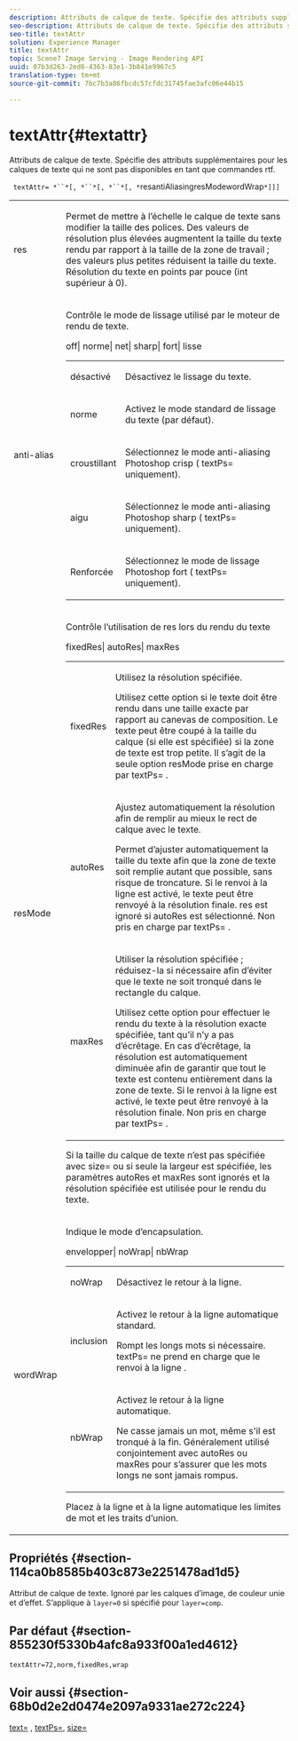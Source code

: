 ```yaml
---
description: Attributs de calque de texte. Spécifie des attributs supplémentaires pour les calques de texte qui ne sont pas disponibles en tant que commandes rtf.
seo-description: Attributs de calque de texte. Spécifie des attributs supplémentaires pour les calques de texte qui ne sont pas disponibles en tant que commandes rtf.
seo-title: textAttr
solution: Experience Manager
title: textAttr
topic: Scene7 Image Serving - Image Rendering API
uuid: 07b3d263-2ed6-4363-83e1-3b841e9967c5
translation-type: tm+mt
source-git-commit: 7bc7b3a86fbcdc57cfdc31745fae3afc06e44b15

---
```



# textAttr{#textattr}

Attributs de calque de texte. Spécifie des attributs supplémentaires pour les calques de texte qui ne sont pas disponibles en tant que commandes rtf.

` textAttr= *``*[, *``*[, *``*[, *`resantiAliasingresModewordWrap`*]]]`

<table id="simpletable_0072BF7DF52B4959A14EDEF60A6EBDEE"> 
 <tr class="strow"> 
  <td class="stentry"> <p> <span class="codeph"> <span class="varname"> res </span></span> </p> </td> 
  <td class="stentry"> <p>Permet de mettre à l’échelle le calque de texte sans modifier la taille des polices. Des valeurs de résolution plus élevées augmentent la taille du texte rendu par rapport à la taille de la zone de travail ; des valeurs plus petites réduisent la taille du texte. Résolution du texte en points par pouce (int supérieur à 0). </p> </td> 
 </tr> 
 <tr class="strow"> 
  <td class="stentry"> <p> <span class="codeph"> <span class="varname"> anti-alias </span></span> </p> </td> 
  <td class="stentry"> <p>Contrôle le mode de lissage utilisé par le moteur de rendu de texte. </p> <p> <span class="codeph"> off| norme| net| sharp| fort| lisse </span> </p> <p> 
    <table id="simpletable_AE2331118FCA4BC7877233E287CED6A4"> 
     <tr class="strow"> 
      <td class="stentry"> <p> <span class="codeph"> désactivé </span> </p> </td> 
      <td class="stentry"> <p>Désactivez le lissage du texte. </p> </td> 
     </tr> 
     <tr class="strow"> 
      <td class="stentry"> <p> <span class="codeph"> norme </span> </p> </td> 
      <td class="stentry"> <p>Activez le mode standard de lissage du texte (par défaut). </p> </td> 
     </tr> 
     <tr class="strow"> 
      <td class="stentry"> <p> <span class="codeph"> croustillant </span> </p> </td> 
      <td class="stentry"> <p>Sélectionnez le mode anti-aliasing Photoshop <span class="codeph"> crisp </span> ( <span class="codeph"> textPs= </span> uniquement). </p> </td> 
     </tr> 
     <tr class="strow"> 
      <td class="stentry"> <p> <span class="codeph"> aigu </span> </p> </td> 
      <td class="stentry"> <p>Sélectionnez le mode anti-aliasing Photoshop <span class="codeph"> sharp </span> ( <span class="codeph"> textPs= </span> uniquement). </p> </td> 
     </tr> 
     <tr class="strow"> 
      <td class="stentry"> <p> <span class="codeph"> Renforcée </span> </p> </td> 
      <td class="stentry"> <p>Sélectionnez le mode de lissage Photoshop <span class="codeph"> fort </span> ( <span class="codeph"> textPs= </span> uniquement). </p> </td> 
     </tr> 
    </table> </p> </td> 
 </tr> 
 <tr class="strow"> 
  <td class="stentry"> <p> <span class="codeph"> <span class="varname"> resMode </span> </span> </p> </td> 
  <td class="stentry"> <p>Contrôle l’utilisation de res lors du rendu du texte </p> <p> <span class="codeph"> fixedRes| autoRes| maxRes </span> </p> <p> 
    <table id="simpletable_2CFC06DB37154C7C92614FDF7A818DB5"> 
     <tr class="strow"> 
      <td class="stentry"> <p> <span class="codeph"> fixedRes </span> </p> </td> 
      <td class="stentry"> <p>Utilisez la résolution spécifiée. </p> <p>Utilisez cette option si le texte doit être rendu dans une taille exacte par rapport au canevas de composition. Le texte peut être coupé à la taille du calque (si elle est spécifiée) si la zone de texte est trop petite. Il s’agit de la seule <span class="varname"> option resMode </span> prise en charge par <span class="codeph"> textPs= </span>. </p> </td> 
     </tr> 
     <tr class="strow"> 
      <td class="stentry"> <p> <span class="codeph"> autoRes </span> </p> </td> 
      <td class="stentry"> <p>Ajustez automatiquement la résolution afin de remplir au mieux le rect de calque avec le texte. </p> <p>Permet d’ajuster automatiquement la taille du texte afin que la zone de texte soit remplie autant que possible, sans risque de troncature. Si le renvoi à la ligne est activé, le texte peut être renvoyé à la résolution finale. <span class="varname"> res </span> est ignoré si <span class="codeph"> autoRes </span> est sélectionné. Non pris en charge par <span class="codeph"> textPs= </span>. </p> </td> 
     </tr> 
     <tr class="strow"> 
      <td class="stentry"> <p> <span class="codeph"> maxRes </span> </p> </td> 
      <td class="stentry"> <p>Utiliser la résolution spécifiée ; réduisez-la si nécessaire afin d’éviter que le texte ne soit tronqué dans le rectangle du calque. </p> <p>Utilisez cette option pour effectuer le rendu du texte à la résolution exacte spécifiée, tant qu’il n’y a pas d’écrêtage. En cas d’écrêtage, la résolution est automatiquement diminuée afin de garantir que tout le texte est contenu entièrement dans la zone de texte. Si le renvoi à la ligne est activé, le texte peut être renvoyé à la résolution finale. Non pris en charge par <span class="codeph"> textPs= </span>. </p> </td> 
     </tr> 
    </table> </p> <p>Si la taille du calque de texte n’est pas spécifiée avec size= ou si seule la largeur est spécifiée, les paramètres autoRes et maxRes sont ignorés et la résolution spécifiée est utilisée pour le rendu du texte. </p> </td> 
 </tr> 
 <tr class="strow"> 
  <td class="stentry"> <p> <span class="codeph"> <span class="varname"> wordWrap </span></span> </p> </td> 
  <td class="stentry"> <p>Indique le mode d’encapsulation. </p> <p> <span class="codeph"> envelopper| noWrap| nbWrap </span> </p> <p> 
    <table id="simpletable_FF2510E029EC41E29BC30D9FC2923EA3"> 
     <tr class="strow"> 
      <td class="stentry"> <p> <span class="codeph"> noWrap </span> </p> </td> 
      <td class="stentry"> <p>Désactivez le retour à la ligne. </p> </td> 
     </tr> 
     <tr class="strow"> 
      <td class="stentry"> <p> <span class="codeph"> inclusion </span> </p> </td> 
      <td class="stentry"> <p>Activez le retour à la ligne automatique standard. </p> <p>Rompt les longs mots si nécessaire. <span class="codeph"> textPs= </span> ne prend en charge que le <span class="codeph"> renvoi à la ligne </span>. </p> </td> 
     </tr> 
     <tr class="strow"> 
      <td class="stentry"> <p> <span class="codeph"> nbWrap </span> </p> </td> 
      <td class="stentry"> <p>Activez le retour à la ligne automatique. </p> <p>Ne casse jamais un mot, même s'il est tronqué à la fin. Généralement utilisé conjointement avec <span class="codeph"> autoRes </span> ou <span class="codeph"> maxRes </span> pour s’assurer que les mots longs ne sont jamais rompus. </p> </td> 
     </tr> 
    </table> </p> <p>Placez à la <span class="codeph"> ligne </span> et à la <span class="codeph"> ligne </span> automatique les limites de mot et les traits d’union. </p> </td> 
 </tr> 
</table>

## Propriétés {#section-114ca0b8585b403c873e2251478ad1d5}

Attribut de calque de texte. Ignoré par les calques d’image, de couleur unie et d’effet. S’applique à `layer=0` si spécifié pour `layer=comp`.

## Par défaut {#section-855230f5330b4afc8a933f00a1ed4612}

`textAttr=72,norm,fixedRes,wrap`

## Voir aussi {#section-68b0d2e2d0474e2097a9331ae272c224}

[text=](../../../../../is-api/http-ref/image-serving-api-ref/c-http-protocol-reference/c-command-reference/r-text.md#reference-84634052e48548539a1ef63cbe41f22f) , [textPs=](../../../../../is-api/http-ref/image-serving-api-ref/c-http-protocol-reference/c-command-reference/r-textps.md#reference-4209a2a6169f44278da2647cfb0cd767), [size=](../../../../../is-api/http-ref/image-serving-api-ref/c-http-protocol-reference/c-data-types/r-size.md#reference-04d383f32c7b4003bed9978cb854747b)
